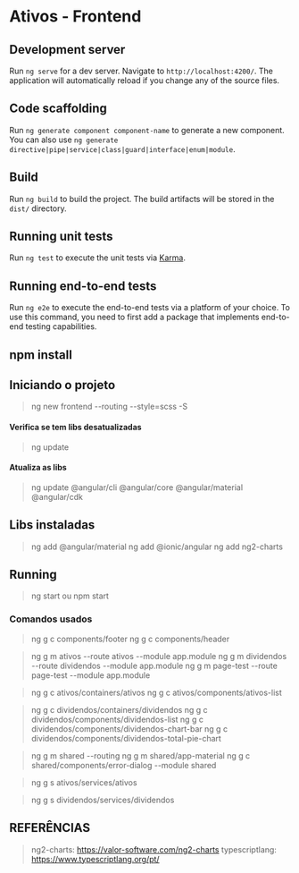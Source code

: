# Ativos - Frontend

## Development server

Run `ng serve` for a dev server. Navigate to `http://localhost:4200/`. The application will automatically reload if you change any of the source files.

## Code scaffolding

Run `ng generate component component-name` to generate a new component. You can also use `ng generate directive|pipe|service|class|guard|interface|enum|module`.

## Build

Run `ng build` to build the project. The build artifacts will be stored in the `dist/` directory.

## Running unit tests

Run `ng test` to execute the unit tests via [Karma](https://karma-runner.github.io).

## Running end-to-end tests

Run `ng e2e` to execute the end-to-end tests via a platform of your choice. To use this command, you need to first add a package that implements end-to-end testing capabilities.

## npm install

## Iniciando o projeto

> ng new frontend --routing --style=scss -S

#### Verifica se tem libs desatualizadas
> ng update
#### Atualiza as libs
> ng update @angular/cli @angular/core @angular/material @angular/cdk

## Libs instaladas
> ng add @angular/material
> ng add @ionic/angular
> ng add ng2-charts



## Running 

> ng start
ou
> npm start

### Comandos usados

> ng g c components/footer
> ng g c components/header

> ng g m ativos --route ativos --module app.module
> ng g m dividendos --route dividendos --module app.module
> ng g m page-test --route page-test --module app.module

> ng g c ativos/containers/ativos
> ng g c ativos/components/ativos-list

> ng g c dividendos/containers/dividendos
> ng g c dividendos/components/dividendos-list
> ng g c dividendos/components/dividendos-chart-bar
> ng g c dividendos/components/dividendos-total-pie-chart

> ng g m shared --routing
> ng g m shared/app-material
> ng g c shared/components/error-dialog --module shared

> ng g s ativos/services/ativos

> ng g s dividendos/services/dividendos


## REFERÊNCIAS

> ng2-charts: https://valor-software.com/ng2-charts
> typescriptlang: https://www.typescriptlang.org/pt/


